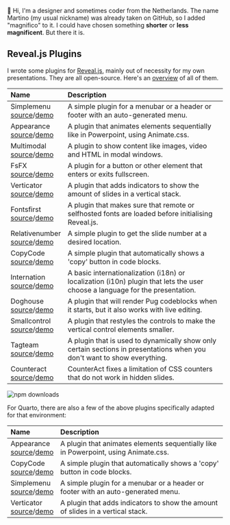 👋 Hi, I'm a designer and sometimes coder from the Netherlands. The name Martino (my usual nickname) was already taken on GitHub, so I added "magnifico" to it. I could have chosen something **shorter** or **less magnificent**. But there it is.


## Reveal.js Plugins

I wrote some plugins for [Reveal.js](http://revealjs.com), mainly out of necessity for my own presentations. They are all open-source. Here's an [overview](https://martinomagnifico.github.io) of all of them.



|Name|Description|
|:-------------|:-------------|
| Simplemenu <br> [source](https://github.com/martinomagnifico/reveal.js-simplemenu)/[demo](https://martinomagnifico.github.io/reveal.js-simplemenu/demo.html) | A simple plugin for a menubar or a header or footer with an auto-generated menu.|
| Appearance <br> [source](https://github.com/martinomagnifico/reveal.js-appearance)/[demo](https://martinomagnifico.github.io/reveal.js-appearance/demo/demo.html) | A plugin that animates elements sequentially like in Powerpoint, using Animate.css. |
| Multimodal <br> [source](https://github.com/martinomagnifico/reveal.js-multimodal)/[demo](https://martinomagnifico.github.io/reveal.js-multimodal/demo/demo.html) | A plugin to show content like images, video and HTML in modal windows. |
| FsFX <br> [source](https://github.com/martinomagnifico/reveal.js-fsfx)/[demo](https://martinomagnifico.github.io/reveal.js-fsfx/demo.html) | A plugin for a button or other element that enters or exits fullscreen. |
| Verticator <br> [source](https://github.com/martinomagnifico/reveal.js-verticator)/[demo](https://martinomagnifico.github.io/reveal.js-verticator/demo/demo.html) | A plugin that adds indicators to show the amount of slides in a vertical stack.|
| Fontsfirst <br> [source](https://github.com/martinomagnifico/reveal.js-fontsfirst)/[demo](https://martinomagnifico.github.io/reveal.js-fontsfirst/demo.html) | A plugin that makes sure that remote or selfhosted fonts are loaded before initialising Reveal.js.|
| Relativenumber <br> [source](https://github.com/martinomagnifico/reveal.js-relativenumber)/[demo](https://martinomagnifico.github.io/reveal.js-relativenumber/demo.html) | A simple plugin to get the slide number at a desired location.|
| CopyCode <br> [source](https://github.com/martinomagnifico/reveal.js-copycode)/[demo](https://martinomagnifico.github.io/reveal.js-copycode/demo/demo.html) | A simple plugin that automatically shows a 'copy' button in code blocks. |
| Internation <br> [source](https://github.com/martinomagnifico/reveal.js-internation)/[demo](https://martinomagnifico.github.io/reveal.js-internation/demo.html) | A basic internationalization (i18n) or localization (i10n) plugin that lets the user choose a language for the presentation. |
| Doghouse <br> [source](https://github.com/martinomagnifico/reveal.js-doghouse)/[demo](https://martinomagnifico.github.io/reveal.js-doghouse/demo.html) | A plugin that will render Pug codeblocks when it starts, but it also works with live editing. |
| Smallcontrol <br> [source](https://github.com/martinomagnifico/reveal.js-smallcontrol)/[demo](https://martinomagnifico.github.io/reveal.js-smallcontrol/demo.html) | A plugin that restyles the controls to make the vertical control elements smaller. |
| Tagteam <br> [source](https://github.com/martinomagnifico/reveal.js-tagteam)/[demo](https://martinomagnifico.github.io/reveal.js-tagteam/demo.html) | A plugin that is used to dynamically show only certain sections in presentations when you don't want to show everything. |  |
| Counteract <br> [source](https://github.com/martinomagnifico/reveal.js-counteract)/[demo](https://martinomagnifico.github.io/reveal.js-counteract/demo.html) | CounterAct fixes a limitation of CSS counters that do not work in hidden slides. |

![npm downloads](https://img.shields.io/endpoint?style=flat&url=https://yearly-npm-downloads-user.deno.dev/reveal.js-appearance,reveal.js-copycode,reveal.js-counteract,reveal.js-doghouse,reveal.js-fontsfirst,reveal.js-internation,reveal.js-simplemenu,reveal.js-smallcontrol,reveal.js-tagteam,reveal.js-transit,reveal.js-verticator)

For Quarto, there are also a few of the above plugins specifically adapted for that environment:

|Name|Description|
|:-------------|:-------------|
| Appearance <br> [source](https://github.com/martinomagnifico/quarto-appearance)/[demo](https://martinomagnifico.github.io/quarto-appearance/docs/demo.html) | A plugin that animates elements sequentially like in Powerpoint, using Animate.css. |
| CopyCode <br> [source](https://github.com/martinomagnifico/quarto-copycode)/[demo](https://martinomagnifico.github.io/quarto-copycode/docs/demo.html) | A simple plugin that automatically shows a 'copy' button in code blocks. |
| Simplemenu <br> [source](https://github.com/martinomagnifico/quarto-simplemenu)/[demo](https://martinomagnifico.github.io/quarto-simplemenu/docs/demo.html) | A simple plugin for a menubar or a header or footer with an auto-generated menu.|
| Verticator <br> [source](https://github.com/martinomagnifico/quarto-verticator)/[demo](https://martinomagnifico.github.io/reveal.js-verticator/demo.html) | A plugin that adds indicators to show the amount of slides in a vertical stack.|
